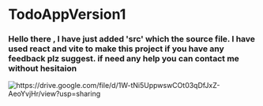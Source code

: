 # TodoAppVersion1

<h3>Hello there , I have just added 'src' which the source file. I have used react and vite to make this project if you have any feedback plz suggest. if need any help you can contact me without hesitaion</h3>
<img src="w3html.gif" alt="https://drive.google.com/file/d/1W-tNi5UppwswCOt03qDfJxZ-AeoYvjHr/view?usp=sharing">
